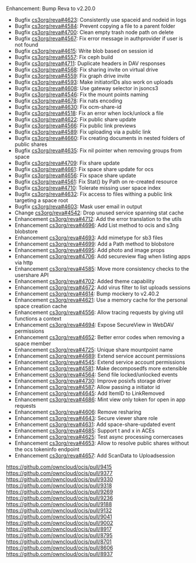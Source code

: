 Enhancement: Bump Reva to v2.20.0

*   Bugfix [cs3org/reva#4623](https://github.com/cs3org/reva/pull/4623): Consistently use spaceid and nodeid in logs
*   Bugfix [cs3org/reva#4584](https://github.com/cs3org/reva/pull/4584): Prevent copying a file to a parent folder
*   Bugfix [cs3org/reva#4700](https://github.com/cs3org/reva/pull/4700): Clean empty trash node path on delete
*   Bugfix [cs3org/reva#4567](https://github.com/cs3org/reva/pull/4567): Fix error message in authprovider if user is not found
*   Bugfix [cs3org/reva#4615](https://github.com/cs3org/reva/pull/4615): Write blob based on session id
*   Bugfix [cs3org/reva#4557](https://github.com/cs3org/reva/pull/4557): Fix ceph build
*   Bugfix [cs3org/reva#4711](https://github.com/cs3org/reva/pull/4711): Duplicate headers in DAV responses
*   Bugfix [cs3org/reva#4568](https://github.com/cs3org/reva/pull/4568): Fix sharing invite on virtual drive
*   Bugfix [cs3org/reva#4559](https://github.com/cs3org/reva/pull/4559): Fix graph drive invite
*   Bugfix [cs3org/reva#4593](https://github.com/cs3org/reva/pull/4593): Make initiatorIDs also work on uploads
*   Bugfix [cs3org/reva#4608](https://github.com/cs3org/reva/pull/4608): Use gateway selector in jsoncs3
*   Bugfix [cs3org/reva#4546](https://github.com/cs3org/reva/pull/4546): Fix the mount points naming
*   Bugfix [cs3org/reva#4678](https://github.com/cs3org/reva/pull/4678): Fix nats encoding
*   Bugfix [cs3org/reva#4630](https://github.com/cs3org/reva/pull/4630): Fix ocm-share-id
*   Bugfix [cs3org/reva#4518](https://github.com/cs3org/reva/pull/4518): Fix an error when lock/unlock a file
*   Bugfix [cs3org/reva#4622](https://github.com/cs3org/reva/pull/4622): Fix public share update
*   Bugfix [cs3org/reva#4566](https://github.com/cs3org/reva/pull/4566): Fix public link previews
*   Bugfix [cs3org/reva#4589](https://github.com/cs3org/reva/pull/4589): Fix uploading via a public link
*   Bugfix [cs3org/reva#4660](https://github.com/cs3org/reva/pull/4660): Fix creating documents in nested folders of public shares
*   Bugfix [cs3org/reva#4635](https://github.com/cs3org/reva/pull/4635): Fix nil pointer when removing groups from space
*   Bugfix [cs3org/reva#4709](https://github.com/cs3org/reva/pull/4709): Fix share update
*   Bugfix [cs3org/reva#4661](https://github.com/cs3org/reva/pull/4661): Fix space share update for ocs
*   Bugfix [cs3org/reva#4656](https://github.com/cs3org/reva/pull/4656): Fix space share update
*   Bugfix [cs3org/reva#4561](https://github.com/cs3org/reva/pull/4561): Fix Stat() by Path on re-created resource
*   Bugfix [cs3org/reva#4710](https://github.com/cs3org/reva/pull/4710): Tolerate missing user space index
*   Bugfix [cs3org/reva#4632](https://github.com/cs3org/reva/pull/4632): Fix access to files withing a public link targeting a space root
*   Bugfix [cs3org/reva#4603](https://github.com/cs3org/reva/pull/4603): Mask user email in output
*   Change [cs3org/reva#4542](https://github.com/cs3org/reva/pull/4542): Drop unused service spanning stat cache
*   Enhancement [cs3org/reva#4712](https://github.com/cs3org/reva/pull/4712): Add the error translation to the utils
*   Enhancement [cs3org/reva#4696](https://github.com/cs3org/reva/pull/4696): Add List method to ocis and s3ng blobstore
*   Enhancement [cs3org/reva#4693](https://github.com/cs3org/reva/pull/4693): Add mimetype for sb3 files
*   Enhancement [cs3org/reva#4699](https://github.com/cs3org/reva/pull/4699): Add a Path method to blobstore
*   Enhancement [cs3org/reva#4695](https://github.com/cs3org/reva/pull/4695): Add photo and image props
*   Enhancement [cs3org/reva#4706](https://github.com/cs3org/reva/pull/4706): Add secureview flag when listing apps via http
*   Enhancement [cs3org/reva#4585](https://github.com/cs3org/reva/pull/4585): Move more consistency checks to the usershare API
*   Enhancement [cs3org/reva#4702](https://github.com/cs3org/reva/pull/4702): Added theme capability
*   Enhancement [cs3org/reva#4672](https://github.com/cs3org/reva/pull/4672): Add virus filter to list uploads sessions
*   Enhancement [cs3org/reva#4614](https://github.com/cs3org/reva/pull/4614): Bump mockery to v2.40.2
*   Enhancement [cs3org/reva#4621](https://github.com/cs3org/reva/pull/4621): Use a memory cache for the personal space creation cache
*   Enhancement [cs3org/reva#4556](https://github.com/cs3org/reva/pull/4556): Allow tracing requests by giving util functions a context
*   Enhancement [cs3org/reva#4694](https://github.com/cs3org/reva/pull/4694): Expose SecureView in WebDAV permissions
*   Enhancement [cs3org/reva#4652](https://github.com/cs3org/reva/pull/4652): Better error codes when removing a space member
*   Enhancement [cs3org/reva#4725](https://github.com/cs3org/reva/pull/4725): Unique share mountpoint name
*   Enhancement [cs3org/reva#4689](https://github.com/cs3org/reva/pull/4689): Extend service account permissions
*   Enhancement [cs3org/reva#4545](https://github.com/cs3org/reva/pull/4545): Extend service account permissions
*   Enhancement [cs3org/reva#4581](https://github.com/cs3org/reva/pull/4581): Make decomposedfs more extensible
*   Enhancement [cs3org/reva#4564](https://github.com/cs3org/reva/pull/4564): Send file locked/unlocked events
*   Enhancement [cs3org/reva#4730](https://github.com/cs3org/reva/pull/4730): Improve posixfs storage driver
*   Enhancement [cs3org/reva#4587](https://github.com/cs3org/reva/pull/4587): Allow passing a initiator id
*   Enhancement [cs3org/reva#4645](https://github.com/cs3org/reva/pull/4645): Add ItemID to LinkRemoved
*   Enhancement [cs3org/reva#4686](https://github.com/cs3org/reva/pull/4686): Mint view only token for open in app requests
*   Enhancement [cs3org/reva#4606](https://github.com/cs3org/reva/pull/4606): Remove resharing
*   Enhancement [cs3org/reva#4643](https://github.com/cs3org/reva/pull/4643): Secure viewer share role
*   Enhancement [cs3org/reva#4631](https://github.com/cs3org/reva/pull/4631): Add space-share-updated event
*   Enhancement [cs3org/reva#4685](https://github.com/cs3org/reva/pull/4685): Support t and x in ACEs
*   Enhancement [cs3org/reva#4625](https://github.com/cs3org/reva/pull/4625): Test async processing cornercases
*   Enhancement [cs3org/reva#4653](https://github.com/cs3org/reva/pull/4653): Allow to resolve public shares without the ocs tokeninfo endpoint
*   Enhancement [cs3org/reva#4657](https://github.com/cs3org/reva/pull/4657): Add ScanData to Uploadsession

https://github.com/owncloud/ocis/pull/9415
https://github.com/owncloud/ocis/pull/9377
https://github.com/owncloud/ocis/pull/9330
https://github.com/owncloud/ocis/pull/9318
https://github.com/owncloud/ocis/pull/9269
https://github.com/owncloud/ocis/pull/9236
https://github.com/owncloud/ocis/pull/9188
https://github.com/owncloud/ocis/pull/9132
https://github.com/owncloud/ocis/pull/9041
https://github.com/owncloud/ocis/pull/9002
https://github.com/owncloud/ocis/pull/8917
https://github.com/owncloud/ocis/pull/8795
https://github.com/owncloud/ocis/pull/8701
https://github.com/owncloud/ocis/pull/8606
https://github.com/owncloud/ocis/pull/8937
